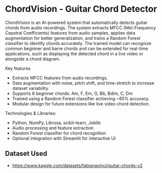 
# ChordVision - Guitar Chord Detector 

ChordVision is an AI-powered system that automatically detects guitar chords from audio recordings. The system extracts MFCC (Mel-Frequency Cepstral Coefficients) features from audio samples, applies data augmentation for better generalization, and trains a Random Forest classifier to identify chords accurately. The trained model can recognize common beginner and barre chords and can be extended for real-time applications, such as displaying the detected chord in a live video or alongside a chord diagram.

Key features

* Extracts MFCC features from audio recordings.
* Data augmentation with noise, pitch shift, and time-stretch to increase dataset variability.
* Supports 8 beginner chords: Am, F, Em, G, Bb, Bdim, C, Dm
* Trained using a Random Forest classifier achieving ~85% accuracy.
* Modular design for future extensions like live video chord detection.

Technologies & Libraries:

* Python, NumPy, Librosa, scikit-learn, Joblib
* Audio processing and feature extraction
* Random Forest classifier for chord recognition
* Optional integration with Streamlit for interactive UI

## Dataset Used
* https://www.kaggle.com/datasets/fabianavinci/guitar-chords-v2
